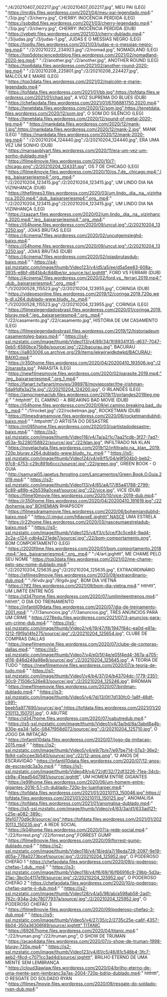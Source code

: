":/4/20210407_002217.jpg":/4/20210407_002217.jpg", MEU PAI (LEG)
":https://mrdjjs.files.wordpress.com/2021/04/meu-pai-legendado.mp4:"
":/3/p.jpg":/3/cherry.jpg", CHERRY: INOCÊNCIA PERDIDA (LEG)
":https://sobdbd.files.wordpress.com/2021/03/cherry-legendado.mp4:"
":/3/p.jpg":/3/cherry.jpg", CHERRY: INOCÊNCIA PERDIDA (DUB)
":https://vebetr.files.wordpress.com/2021/03/cherry-dublado.mp4:"
":/3/judas.jpg":/3/judas-1.jpg", JUDAS E O MESSIAS NEGRO (LEG)
":https://top9u.files.wordpress.com/2021/03/judas-e-o-messias-negro-leg.mp4:"
":/2/20210222_234923.jpg":/2/nomad.jpg", NOMADLAND (LEG)
":https://top5dotsciencedotblog.files.wordpress.com/2021/02/nomadland-2020-leg.mp4:"
":/2/another.jpg":/2/another.jpg", ANOTHER ROUND (LEG)
":https://top6data.files.wordpress.com/2021/02/another-round-2020-leg.mp4:"
":/2/20210208_225801.jpg":/2/20210208_224427.jpg", MALCOLM E MARIE (LEG)
":https://top3data.files.wordpress.com/2021/02/malcolm-e-marie-legendado.mp4:"
":https://tofdata.files.wordpress.com/2021/01/bb.jpg":https://tofdata.files.wordpress.com/2021/01/chad.jpg", A VOZ SUPREMA DO BLUES (DUB)
":https://chefaodata.files.wordpress.com/2021/01/6706881750.2020.mp4:"
":https://tenetdata.files.wordpress.com/2020/12/som.jpg":https://tenetdata.files.wordpress.com/2020/12/som.jpg", O SOM DO SILÊNCIO (LEG)
":https://tenetdata.files.wordpress.com/2020/12/sound-of-metal-2020-leg.mp4:"
":https://mankdata.files.wordpress.com/2020/12/mank-1.jpg":https://mankdata.files.wordpress.com/2020/12/mank-2.jpg", MANK (LEG)
":https://mankdata.files.wordpress.com/2020/12/mank-2020-leg.mp4:"
":/2/20210204_124440.jpg":/2/20210204_124440.jpg", ERA UMA VEZ UM SONHO (DUB)
":https://mansaoblyart.files.wordpress.com/2020/11/era-um-vez-um-sonho-dublado.mp4:"
":https://filme4movie.files.wordpress.com/2020/10/7-chicago.png":/2/20210204_124331.jpg", OS 7 DE CHICAGO (LEG)
":https://filme4movie.files.wordpress.com/2020/10/os.7.de_.chicago.mp4:".leg_.baixarseriesmp4:".org_.mp4:"
":/2/20210204_123415.jpg":/2/20210204_123415.jpg", UM LINDO DIA NA VIZINHANÇA (DUB)
":https://thefilmes3.files.wordpress.com/2020/03/um.lindo_.dia_.na_.vizinhanca.2020.mp4:".dub_.baixarseriesmp4:".org_.mp4:"
":/2/20210204_123415.jpg":/2/20210204_123415.jpg", UM LINDO DIA NA VIZINHANÇA (LEG)
":https://zaazart.files.wordpress.com/2020/02/um.lindo_.dia_.na_.vizinhanca.2020.mp4:".leg_.baixarseriesmp4:".org_.mp4:"
":https://j54home.files.wordpress.com/2020/09/uncut.jpg":/2/20210204_133250.jpg", JOIAS BRUTAS (LEG)
":https://4cinema7.files.wordpress.com/2020/02/uncutgemsleghd-baixo.mp4:"
":https://j54home.files.wordpress.com/2020/09/uncut.jpg":/2/20210204_133250.jpg", JOIAS BRUTAS (DUB)
":https://4cinema7.files.wordpress.com/2020/02/joiasbrutasdub-baixo.mp4:"
":https://is4-ssl.mzstatic.com/image/thumb/Video123/v4/d5/a5/ee/d5a5ee83-608a-3935-e8bf-d845b4c8d4be/pr_source.lsr/.jpghttt", FORD VS FERRARI (DUB)
":https://4cinema7.files.wordpress.com/2020/02/ford.vs_.ferrari.2019.mp4:".dub_.baixarseriesmp4:".org_.mp4:"
":/1/20200528_115523.jpg":/2/20210204_123955.jpg", CORINGA (DUB)
":https://videoesonline.files.wordpress.com/2019/12/coringa.2019.720p.web-dl.x264.dublado-www.bludv_.tv_.mp4:"
":/1/20200528_115523.jpg":/2/20210204_123955.jpg", CORINGA (LEG)
":https://filmeslegendadosbrasil.files.wordpress.com/2020/01/coringa.2019.bluray.mp4:".leg_.baixarseriesmp4:".org_.mp4:"
":/22/casamento.jpg":/22/casamento.jpg", HISTÓRIA DE UM CASAMENTO (LEG)
":https://filmeslegendadosbrasil.files.wordpress.com/2019/12/historiadeumcasamentoleg-baixo.mp4:"
":https://is4-ssl.mzstatic.com/image/thumb/Video113/v4/89/34/1f/89341f35-d637-7047-0eb5-6580bce75b8e/source/.jpg":/22/bacurau.jpg", BACURAU
":https://ia803006.us.archive.org/29/items/jekwjrwjdkdwkd/BACURAU-BAIXO.mp4:"
":https://r350home.files.wordpress.com/2020/04/20200410_193506.jpg":/22/parasita.jpg", PARASITA (LEG)
":https://newfilmesmovie.files.wordpress.com/2020/02/parasite.2019.mp4:".leg_.baixarseriesmp4:".org_1.mp4:"
":https://fanart.tv/fanart/movies/398978/movieposter/the-irishman-5da91dfa3a21e.jpg":/2/20210204_124200.jpg", O IRLANDÊS (LEG)
":https://amocinemaclub.files.wordpress.com/2019/11/oirlandes2019leg.mp4:"
":httphttt", EL CAMINO - A BREAKING BAD MOVIE (DUB)
":https://j54home.files.wordpress.com/2020/09/el.camino.breaking.bad_.dub_.mp4:"
":/1/rocket.jpg":/22/rocketman.jpg", ROCKETMAN (DUB)
":https://filmesdramamovie.files.wordpress.com/2020/06/rocketmandubhd-baixo.mp4:"
":httpshttt",O ARTISTA DO DESASTRE
":https://m095home.files.wordpress.com/2020/03/oartistadodesastre-baixo.mp4:"
":https://is3-ssl.mzstatic.com/image/thumb/Video118/v4/7a/a2/1c/7aa21cdb-3f27-7ad7-d53a-1b2280158922/source/.jpg":/22/klan.jpg", INFILTRADO NA KLAN
":https://novelachata.files.wordpress.com/2019/12/infiltrado.na_.klan_.2019.720p.bluray.x264.dublado-www.bludv_.tv_.mp4:"
":https://is5-ssl.mzstatic.com/image/thumb/Video124/v4/e9/f5/04/e9f504b0-beb2-97c8-4753-c29c891b6ccc/source/.jpg":/22/green.jpg", GREEN BOOK - O GUIA
":http://samurai05.iapetus.ferosting.com/Lancamentos/Green.Book.O.Guia.2019.mp4:"
":https://is3-ssl.mzstatic.com/image/thumb/Video113/v4/85/a4/17/85a41788-2799-5c89-a89b-e2b539a0ceaf/source/.jpg":/22/vice.jpg", VICE (DUB)
":https://filme10movie.files.wordpress.com/2020/10/vice-2019-dub.mp4:"
":https://r350home.files.wordpress.com/2020/04/20200410_191619.jpg":/22/bohemia.jpg",BOHEMIAN RHAPSODY
":https://filmesdramamovie.files.wordpress.com/2020/06/bohemiandubhd-baixo.mp4:"
":https://i.imgur.com/h6avxeE.jpghttt",NASCE UMA ESTRELA
":https://r22home.files.wordpress.com/2020/03/nasceumaestreladub-baixo.mp4:"
":https://is5-ssl.mzstatic.com/image/thumb/Video125/v4/f3/c5/ce/f3c5ce84-9ad4-2c2a-c124-cdb4a221ede7/source/.jpg":/22/bom-comportamento.png", BOM COMPORTAMENTO (LEG)
":https://2020filme.files.wordpress.com/2020/01/bom.comportamento.2018.mp4:".leg_.baixarseriesmp4:".org_.mp4:"
":/4/art.jpghttt", ME CHAME PELO SEU NOME
":https://top3data.files.wordpress.com/2021/02/me-chame-pelo-seu-nome-dublado.mp4:"
":/2/20210204_125635.jpg":/2/20210204_125635.jpg", EXTRAORDINÁRIO
":https://afilmes9movie.files.wordpress.com/2020/09/extraordinario-dub.mp4:"
":/9/vdv.jpg":/9/gdv.jpg", BOM DIA VIETNÃ
":https://7tf2.files.wordpress.com/2021/09/bom-dia-vietna.mp4:"
htthttt", UM LIMITE ENTRE NÓS
":https://d347home.files.wordpress.com/2020/07/umlimiteentrenos.mp4:"
htthttt", O DIA DO TREINAMENTO
":https://infantil09data.files.wordpress.com/2020/07/dia-de-treinamento-2001.mp4:"
":/7/3anuncios.jpg":/7/3anuncios.jpg", TRÊS ANÚNCIOS PARA UM CRIME
":https://278edu.files.wordpress.com/2021/07/3-anuncios-para-um-crime-dub.mp4:"
":https://is5-ssl.mzstatic.com/image/thumb/Video2/v4/19/47/f8/1947f84c-ea0d-e81a-1212-f9f9a14fe275/source/.jpg":/2/20210204_125654.jpg", CLUBE DE COMPRAS DALLAS
":https://newfilmemovie.files.wordpress.com/2020/07/clube-de-compras-dallas.mp4:"
":https://is5-ssl.mzstatic.com/image/thumb/Video7/v4/e0/5f/4e/e05f4ed4-367a-a705-d116-846d249a98e8/source/.jpg":/2/20210204_125645.jpg", A TEORIA DE TUDO
":https://newfilmemovie.files.wordpress.com/2020/07/a-teoria-de-tudo.mp4:"
":https://is1-ssl.mzstatic.com/image/thumb/Video1/v4/b4/37/04/b43704dc-1779-2351-30c9-71506c526e83/source/.jpg":/2/20210204_125246.jpg", BIRDMAN
":https://newfilmemovie.files.wordpress.com/2020/07/birdman-dublado.mp4:"
":https://is3-ssl.mzstatic.com/image/thumb/Video5/v4/7d/13/0f/7d130fc0-1a8f-48df-c991-beeb5a977690/source/.jpg":https://tofdata.files.wordpress.com/2021/01/20210113_150701.jpg", O ABUTRE
":https://d347home.files.wordpress.com/2020/07/oabutredub.mp4:"
":https://is5-ssl.mzstatic.com/image/thumb/Video1/v4/3a/bd/8a/3abd8a4b-830e-ea34-1a5c-0847f958d072/source/.jpg":/2/20210204_125710.jpg", O JOGO DA IMITAÇÃO
":https://infantil10data.files.wordpress.com/2020/07/jogo-da-imitacao-2015.mp4:"
":https://is2-ssl.mzstatic.com/image/thumb/Video5/v4/e9/7b/e7/e97be714-07a3-36e2-fb9d-ca0ccee3b540/source/.jpg":/22/12-anos.png", 12 ANOS DE ESCRAVIDÃO
":https://infantil10data.files.wordpress.com/2020/07/12-anos-de-escravidc3a3o.mp4:"
":https://is1-ssl.mzstatic.com/image/thumb/Video49/v4/72/df/32/72df3226-71ea-34cb-cb9a-41ead54d7981/source/.jpghttt", UM HOMEM ENTRE GIGANTES
":https://e99home.files.wordpress.com/2020/06/um-homem-entre-gigantes-2016-5.1-ch-dublado-720p-by-luanharper.mp4:"
":https://tofdata.files.wordpress.com/2021/01/20210113_150046.jpg":https://tofdata.files.wordpress.com/2021/01/20210113_150125.jpg", ANOMALISA
":https://tofdata.files.wordpress.com/2021/01/anomalisa-dublado.mp4:"
":https://is5-ssl.mzstatic.com/image/thumb/Video/v4/63/3a/d1/633ad121-c25e-a082-389c-3fe10770d9c9/source/.jpg":https://tofdata.files.wordpress.com/2021/01/20210113_150235.jpg", A REDE SOCIAL
":https://k04home.files.wordpress.com/2020/07/a-rede-social.mp4:"
":/22/forrest.png":/22/forrest.png",FORREST GUMP
":https://filme8movie.files.wordpress.com/2020/09/forrest-gump-dublado.mp4:"
":https://is2-ssl.mzstatic.com/image/thumb/Video118/v4/18/ed/a7/18eda728-2097-9e19-d05a-778a0273bcef/source/.jpg":/2/20210204_125952.jpg", O PODEROSO CHEFÃO 1
":https://chefaodata.files.wordpress.com/2020/09/o-poderoso-chefao-1.dub_.mp4:"
":https://is3-ssl.mzstatic.com/image/thumb/Video118/v4/f6/69/16/f66916c9-29bb-5d3a-21ac-3bc0c4117e19/source/.jpg":/2/20210204_125952.jpg", O PODEROSO CHEFÃO 2
":https://chefaodata.files.wordpress.com/2020/10/o-poderoso-chefao-parte-ii-dub.mp4:"
":https://is2-ssl.mzstatic.com/image/thumb/Video128/v4/a5/98/ab/a598ab58-2ad1-762c-934a-2dc78077937a/source/.jpg":/2/20210204_125952.jpg", O PODEROSO CHEFÃO 3
":https://filme8movie.files.wordpress.com/2020/09/poderoso-chefao-3-dub.mp4:" 
":https://is5-ssl.mzstatic.com/image/thumb/Video5/v4/27/35/c2/2735c25e-ca6f-4357-6b04-350a36306f49/source/.jpghttt",TITANIC
":https://69267home.files.wordpress.com/2020/04/titanic.mp4:"
":/22/truman.png":/22/truman.png", O SHOW DE TRUMAN
":https://acao4data.files.wordpress.com/2020/07/o-show-de-truman-1998-bluray-720p.mp4:"
":https://is2-ssl.mzstatic.com/image/thumb/Video123/v4/81/c5/46/81c546b4-3fc7-aeb2-f8cd-c7071cc3ad4d/source/.jpghttt", BRILHO ETERNO DE UMA MENTE SEM LEMBRANÇA
":https://cloud3lawlaw.files.wordpress.com/2020/04/brilho-eterno-de-uma-mente-sem-lembranc3a7as-2004-720p-bdrip-dublado.mp4:"
htthttt", O RESGATE DO SOLDADO RYAN
":https://filmes7movie.files.wordpress.com/2020/09/resgate-do-soldado-ryan-dub.mp4:"
